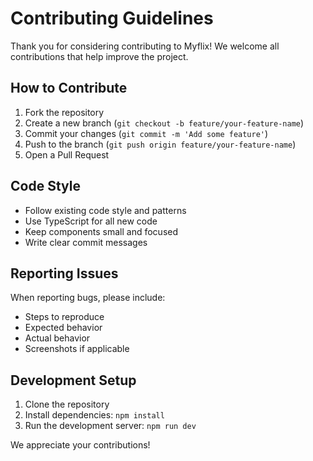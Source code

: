 # Contributing Guidelines

Thank you for considering contributing to Myflix! We welcome all contributions that help improve the project.

## How to Contribute

1. Fork the repository
2. Create a new branch (`git checkout -b feature/your-feature-name`)
3. Commit your changes (`git commit -m 'Add some feature'`)
4. Push to the branch (`git push origin feature/your-feature-name`)
5. Open a Pull Request

## Code Style

- Follow existing code style and patterns
- Use TypeScript for all new code
- Keep components small and focused
- Write clear commit messages

## Reporting Issues

When reporting bugs, please include:
- Steps to reproduce
- Expected behavior
- Actual behavior
- Screenshots if applicable

## Development Setup

1. Clone the repository
2. Install dependencies: `npm install`
3. Run the development server: `npm run dev`

We appreciate your contributions!
